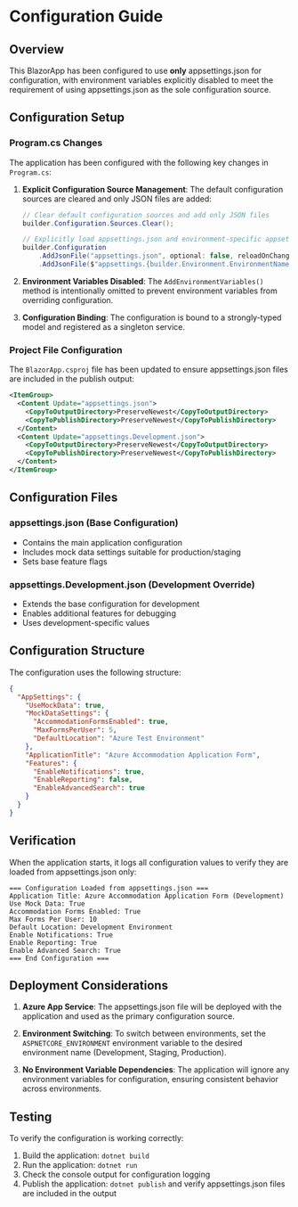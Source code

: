# Configuration Guide

## Overview

This BlazorApp has been configured to use **only** appsettings.json for configuration, with environment variables explicitly disabled to meet the requirement of using appsettings.json as the sole configuration source.

## Configuration Setup

### Program.cs Changes

The application has been configured with the following key changes in `Program.cs`:

1. **Explicit Configuration Source Management**: The default configuration sources are cleared and only JSON files are added:
   ```csharp
   // Clear default configuration sources and add only JSON files
   builder.Configuration.Sources.Clear();
   
   // Explicitly load appsettings.json and environment-specific appsettings
   builder.Configuration
       .AddJsonFile("appsettings.json", optional: false, reloadOnChange: true)
       .AddJsonFile($"appsettings.{builder.Environment.EnvironmentName}.json", optional: true, reloadOnChange: true);
   ```

2. **Environment Variables Disabled**: The `AddEnvironmentVariables()` method is intentionally omitted to prevent environment variables from overriding configuration.

3. **Configuration Binding**: The configuration is bound to a strongly-typed model and registered as a singleton service.

### Project File Configuration

The `BlazorApp.csproj` file has been updated to ensure appsettings.json files are included in the publish output:

```xml
<ItemGroup>
  <Content Update="appsettings.json">
    <CopyToOutputDirectory>PreserveNewest</CopyToOutputDirectory>
    <CopyToPublishDirectory>PreserveNewest</CopyToPublishDirectory>
  </Content>
  <Content Update="appsettings.Development.json">
    <CopyToOutputDirectory>PreserveNewest</CopyToOutputDirectory>
    <CopyToPublishDirectory>PreserveNewest</CopyToPublishDirectory>
  </Content>
</ItemGroup>
```

## Configuration Files

### appsettings.json (Base Configuration)
- Contains the main application configuration
- Includes mock data settings suitable for production/staging
- Sets base feature flags

### appsettings.Development.json (Development Override)
- Extends the base configuration for development
- Enables additional features for debugging
- Uses development-specific values

## Configuration Structure

The configuration uses the following structure:

```json
{
  "AppSettings": {
    "UseMockData": true,
    "MockDataSettings": {
      "AccommodationFormsEnabled": true,
      "MaxFormsPerUser": 5,
      "DefaultLocation": "Azure Test Environment"
    },
    "ApplicationTitle": "Azure Accommodation Application Form",
    "Features": {
      "EnableNotifications": true,
      "EnableReporting": false,
      "EnableAdvancedSearch": true
    }
  }
}
```

## Verification

When the application starts, it logs all configuration values to verify they are loaded from appsettings.json only:

```
=== Configuration Loaded from appsettings.json ===
Application Title: Azure Accommodation Application Form (Development)
Use Mock Data: True
Accommodation Forms Enabled: True
Max Forms Per User: 10
Default Location: Development Environment
Enable Notifications: True
Enable Reporting: True
Enable Advanced Search: True
=== End Configuration ===
```

## Deployment Considerations

1. **Azure App Service**: The appsettings.json file will be deployed with the application and used as the primary configuration source.

2. **Environment Switching**: To switch between environments, set the `ASPNETCORE_ENVIRONMENT` environment variable to the desired environment name (Development, Staging, Production).

3. **No Environment Variable Dependencies**: The application will ignore any environment variables for configuration, ensuring consistent behavior across environments.

## Testing

To verify the configuration is working correctly:

1. Build the application: `dotnet build`
2. Run the application: `dotnet run`
3. Check the console output for configuration logging
4. Publish the application: `dotnet publish` and verify appsettings.json files are included in the output
